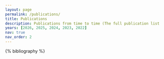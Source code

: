 ```yaml
---
layout: page
permalink: /publications/
title: Publications
description: Publications from time to time (The full publication list can be found [here](https://scholar.google.com/citations?user=CJHW1IgAAAAJ&hl=en).)
years: [2026, 2025, 2024, 2023, 2022]
nav: true
nav_order: 2
---
```


<!-- _pages/publications.md -->

<!-- Bibsearch Feature -->

<!-- {% include bib_search.liquid %} -->

<div class="publications">

{% bibliography %}

</div>
